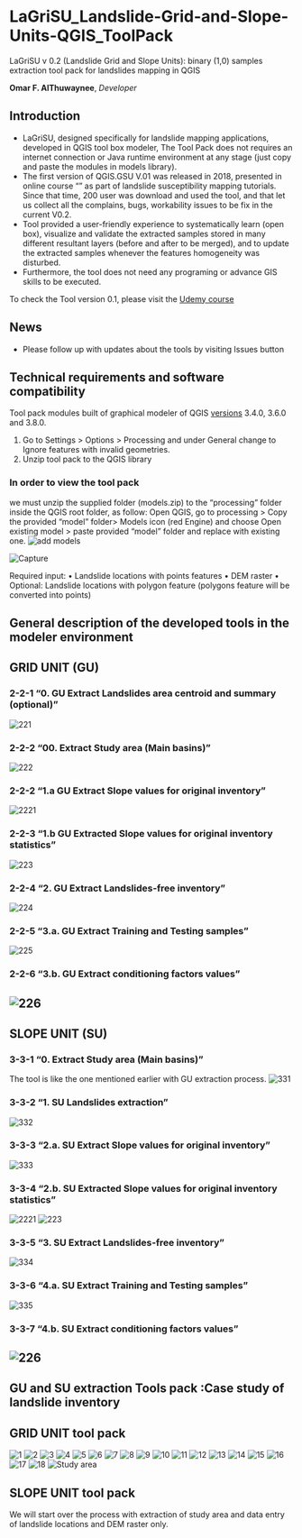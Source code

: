 # LaGriSU_Landslide-Grid-and-Slope-Units-QGIS_ToolPack

LaGriSU v 0.2 (Landslide Grid and Slope Units): binary (1,0) samples extraction tool pack for landslides mapping in QGIS

**Omar F. AlThuwaynee**, *Developer* 

## Introduction
* LaGriSU, designed specifically for landslide mapping  applications,  developed in QGIS tool box modeler, The  Tool  Pack  does not requires  an  internet  connection or Java runtime environment at any stage (just copy and paste the modules in models library).
* The first version of QGIS.GSU V.01 was released in 2018, presented in online course “” as part of landslide susceptibility mapping tutorials. Since that time, 200 user was download and used the tool, and that let us collect all the complains, bugs, workability issues to be fix in the current V0.2.
* Tool provided a user-friendly experience to systematically learn (open box), visualize and validate the extracted samples stored in many different resultant layers (before and after to be merged), and to update the extracted samples whenever the features homogeneity was disturbed. 
* Furthermore, the tool does not need any programing or advance GIS skills to be executed.

To check the Tool version 0.1, please visit the [Udemy course](https://www.udemy.com/course/susceptibility-auto-mapping-tools-for-trainingtesting-data/)


## News

* Please follow up with updates about the tools by visiting Issues button


## Technical requirements and software compatibility

Tool pack modules built of graphical modeler of QGIS [versions](https://qgis.org/downloads/) 3.4.0, 3.6.0 and 3.8.0.

1.	Go to Settings > Options > Processing and under General change to Ignore features with invalid geometries.
2.	Unzip tool pack to the QGIS library

### In order to view the tool pack
we must unzip the supplied folder (models.zip) to the “processing” folder inside the QGIS root folder, as follow:
Open QGIS, go to processing > Copy the provided “model” folder> Models icon (red Engine) and choose Open existing model > paste provided “model” folder and replace with existing one.
![add models](https://user-images.githubusercontent.com/8848123/102022925-fa634600-3d9a-11eb-9b5e-51b17d35812f.gif)


![Capture](https://user-images.githubusercontent.com/8848123/102022770-08649700-3d9a-11eb-8b6f-99996676fcc8.PNG)

Required input:
•	Landslide locations with points features 
•	DEM raster
•	Optional: Landslide locations with polygon feature (polygons feature will be converted into points)

## General description of the developed tools in the modeler environment 

## GRID UNIT (GU)

### 2-2-1 “0. GU Extract Landslides area centroid and summary (optional)”

![221](https://user-images.githubusercontent.com/8848123/103148884-91ee6e80-4775-11eb-927b-8376a3255855.jpg)

### 2-2-2 “00. Extract Study area (Main basins)”

![222](https://user-images.githubusercontent.com/8848123/103148898-c2cea380-4775-11eb-954b-a5c301743c2b.jpg)

### 2-2-2 “1.a GU Extract Slope values for original inventory”
![2221](https://user-images.githubusercontent.com/8848123/103148965-5bfdba00-4776-11eb-8dd6-ef20b9ae8cb7.jpg)


### 2-2-3 “1.b GU Extracted Slope values for original inventory statistics”

![223](https://user-images.githubusercontent.com/8848123/103148916-e396f900-4775-11eb-88b9-4aa66cc07b9a.jpg)


### 2-2-4 “2. GU Extract Landslides-free inventory”
![224](https://user-images.githubusercontent.com/8848123/103148923-f6113280-4775-11eb-8e35-dc9421e23d57.jpg)


### 2-2-5 “3.a. GU Extract Training and Testing samples”
![225](https://user-images.githubusercontent.com/8848123/103149126-b0556980-4777-11eb-82f3-969ba14e2dc9.jpg)

### 2-2-6 “3.b. GU Extract conditioning factors values”
![226](https://user-images.githubusercontent.com/8848123/103149139-d1b65580-4777-11eb-90bd-161c9c9a8997.jpg)
-------------------------------------------------------------------------------------------------------------------

## SLOPE UNIT (SU)

### 3-3-1 “0. Extract Study  area (Main basins)”

The tool is like the one mentioned earlier with GU extraction process.
![331](https://user-images.githubusercontent.com/8848123/103149204-7b95e200-4778-11eb-8357-ab305904b077.jpg)
### 3-3-2 “1. SU Landslides extraction”

![332](https://user-images.githubusercontent.com/8848123/103149205-7d5fa580-4778-11eb-9796-2a0a51fbb46f.jpg)

### 3-3-3 “2.a. SU Extract Slope values for original inventory”
![333](https://user-images.githubusercontent.com/8848123/103149209-7f296900-4778-11eb-95b3-adf0a2573143.jpg)

### 3-3-4 “2.b. SU Extracted Slope values for original inventory statistics”
![2221](https://user-images.githubusercontent.com/8848123/103148965-5bfdba00-4776-11eb-8dd6-ef20b9ae8cb7.jpg)
![223](https://user-images.githubusercontent.com/8848123/103148916-e396f900-4775-11eb-88b9-4aa66cc07b9a.jpg)

### 3-3-5 “3. SU Extract Landslides-free inventory”
![334](https://user-images.githubusercontent.com/8848123/103149341-974db800-4779-11eb-8af7-a930156f6f5a.PNG)


### 3-3-6 “4.a. SU Extract Training and Testing samples”
![335](https://user-images.githubusercontent.com/8848123/103149293-345c2100-4779-11eb-8f04-781932a9be66.PNG)

### 3-3-7 “4.b. SU Extract conditioning factors values”

![226](https://user-images.githubusercontent.com/8848123/103149139-d1b65580-4777-11eb-90bd-161c9c9a8997.jpg)
----------------------------------------------------------------------------------------------------

## GU and SU extraction Tools pack :Case study of landslide inventory 


## GRID UNIT tool pack

![1](https://user-images.githubusercontent.com/8848123/103150558-6627b480-4786-11eb-95ca-623f4e51bd02.png)
![2](https://user-images.githubusercontent.com/8848123/103150559-66c04b00-4786-11eb-9d3f-8c1208c0975d.png)
![3](https://user-images.githubusercontent.com/8848123/103150560-6758e180-4786-11eb-8604-ad6ac3fa4da8.png)
![4](https://user-images.githubusercontent.com/8848123/103150563-6758e180-4786-11eb-8268-96bb408c43e9.png)
![5](https://user-images.githubusercontent.com/8848123/103150564-67f17800-4786-11eb-91a4-cee5bb1d1f4c.png)
![6](https://user-images.githubusercontent.com/8848123/103150565-688a0e80-4786-11eb-89ea-df7fe0b5925d.png)
![7](https://user-images.githubusercontent.com/8848123/103150566-6922a500-4786-11eb-9cc8-04fc29f24320.png)
![8](https://user-images.githubusercontent.com/8848123/103150567-6922a500-4786-11eb-9d53-59c63ddb9d88.png)
![9](https://user-images.githubusercontent.com/8848123/103150568-69bb3b80-4786-11eb-8880-fa108d1b262c.png)
![10](https://user-images.githubusercontent.com/8848123/103150569-69bb3b80-4786-11eb-97e7-81e34d31a7ee.png)
![11](https://user-images.githubusercontent.com/8848123/103150570-6a53d200-4786-11eb-82db-8f055e27f2b5.png)
![12](https://user-images.githubusercontent.com/8848123/103150571-6aec6880-4786-11eb-85e8-21f6d3e99955.png)
![13](https://user-images.githubusercontent.com/8848123/103150572-6aec6880-4786-11eb-945b-63819912bf8b.png)
![14](https://user-images.githubusercontent.com/8848123/103150552-62942d80-4786-11eb-97ee-ffc4fe45115e.png)
![15](https://user-images.githubusercontent.com/8848123/103150553-63c55a80-4786-11eb-8087-06f819b70580.png)
![16](https://user-images.githubusercontent.com/8848123/103150554-645df100-4786-11eb-87fe-f007b609b1d0.png)
![17](https://user-images.githubusercontent.com/8848123/103150556-658f1e00-4786-11eb-9ed9-0e37da6fd878.png)
![18](https://user-images.githubusercontent.com/8848123/103150591-a38c4200-4786-11eb-800b-db14f88db5dc.png)
![Study area](https://user-images.githubusercontent.com/8848123/103150116-e39cf600-4781-11eb-82b2-3cd7c119a157.jpg)



## SLOPE UNIT tool pack

We will start over the process with extraction of study area and data entry of landslide locations and DEM raster only. 
